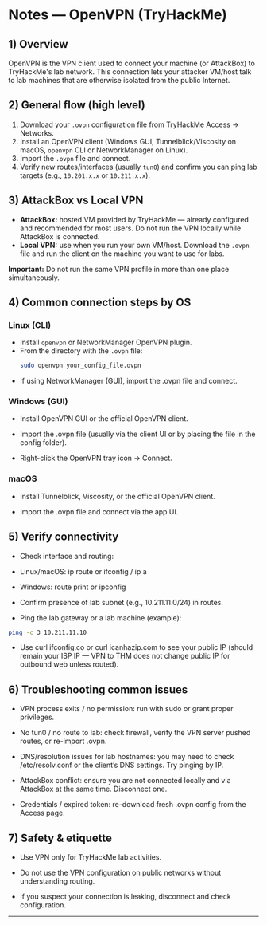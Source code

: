 # Notes — OpenVPN (TryHackMe)

## 1) Overview
OpenVPN is the VPN client used to connect your machine (or AttackBox) to TryHackMe's lab network. This connection lets your attacker VM/host talk to lab machines that are otherwise isolated from the public Internet.

## 2) General flow (high level)
1. Download your `.ovpn` configuration file from TryHackMe Access → Networks.  
2. Install an OpenVPN client (Windows GUI, Tunnelblick/Viscosity on macOS, `openvpn` CLI or NetworkManager on Linux).  
3. Import the `.ovpn` file and connect.  
4. Verify new routes/interfaces (usually `tun0`) and confirm you can ping lab targets (e.g., `10.201.x.x` or `10.211.x.x`).

## 3) AttackBox vs Local VPN
- **AttackBox:** hosted VM provided by TryHackMe — already configured and recommended for most users. Do not run the VPN locally while AttackBox is connected.  
- **Local VPN:** use when you run your own VM/host. Download the `.ovpn` file and run the client on the machine you want to use for labs.

**Important:** Do not run the same VPN profile in more than one place simultaneously.

## 4) Common connection steps by OS

### Linux (CLI)
- Install `openvpn` or NetworkManager OpenVPN plugin.
- From the directory with the `.ovpn` file:
  ```bash
  sudo openvpn your_config_file.ovpn
  ```
- If using NetworkManager (GUI), import the .ovpn file and connect.

### Windows (GUI)
- Install OpenVPN GUI or the official OpenVPN client.

- Import the .ovpn file (usually via the client UI or by placing the file in the config folder).

- Right-click the OpenVPN tray icon → Connect.

### macOS
- Install Tunnelblick, Viscosity, or the official OpenVPN client.

- Import the .ovpn file and connect via the app UI.

## 5) Verify connectivity
- Check interface and routing:

- Linux/macOS: ip route or ifconfig / ip a

- Windows: route print or ipconfig

- Confirm presence of lab subnet (e.g., 10.211.11.0/24) in routes.

- Ping the lab gateway or a lab machine (example):
```bash
ping -c 3 10.211.11.10
```
- Use curl ifconfig.co or curl icanhazip.com to see your public IP (should remain your ISP IP — VPN to THM does not change public IP for outbound web unless routed).

## 6) Troubleshooting common issues
- VPN process exits / no permission: run with sudo or grant proper privileges.

- No tun0 / no route to lab: check firewall, verify the VPN server pushed routes, or re-import .ovpn.

- DNS/resolution issues for lab hostnames: you may need to check /etc/resolv.conf or the client’s DNS settings. Try pinging by IP.

- AttackBox conflict: ensure you are not connected locally and via AttackBox at the same time. Disconnect one.

- Credentials / expired token: re-download fresh .ovpn config from the Access page.

## 7) Safety & etiquette
- Use VPN only for TryHackMe lab activities.

- Do not use the VPN configuration on public networks without understanding routing.

- If you suspect your connection is leaking, disconnect and check configuration.
---
